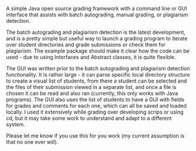 A simple Java open source grading framework with a command line or GUI interface that assists with batch autograding, manual grading, or plagiarism detection. 

The batch autograding and plagiarism detection is the latest development, and is a pretty simple but useful way to launch a grading program to iterate over student directories and grade submissions or check them for plagiarism. The example package should make it clear how the code can be used - due to using Interfaces and Abstract classes, it is quite flexible. 

The GUI was written prior to the batch autograding and plagiarism detection functionality. It is rather large - it can parse specific local directory structure to create a visual list of students, from there a student can be selected and the files of their submission viewed in a separate list, and once a file is chosen it can be read and also ran (currently, this only works with Java programs). The GUI also uses the list of students to have a GUI with fields for grades and comments for each one, which can all be saved and loaded locally. I used it extensively while grading over developing scrips or using cd, but it may take some work to understand and adapt to a different system.

Please let me know if you use this for you work (my current assumption is that no one ever will).
